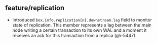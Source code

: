 ## feature/replication

 * Introduced `box.info.replication[n].downstream.lag` field to monitor
   state of replication. This member represents a lag between the main
   node writing a certain transaction to its own WAL and a moment it
   receives an ack for this transaction from a replica (gh-5447).
